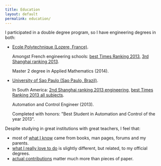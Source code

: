 ```yaml
---
title: Education
layout: default
permalink: education/
---
```


I participated in a double degree program, so I have engineering degrees in both:

- [Ecole Polytechnique (Lozere, France)](http://www.shanghairanking.com/World-University-Rankings/Ecole-Polytechnique.html).

    Amongst French engineering schools: [best Times Ranking 2013](http://www.timeshighereducation.co.uk/world-university-rankings/2013-14/subject-ranking/subject/engineering-and-IT), [3rd Shanghai ranking 2013](http://www.shanghairanking.com/FieldENG2013.html).

    Master 2 degree in Applied Mathematics (2014).

- [University of Sao Paulo (Sao Paulo, Brazil)](http://www.shanghairanking.com/World-University-Rankings/University-of-Sao-Paulo.html).

    In South America: [2nd Shanghai ranking 2013 engineering](http://www.shanghairanking.com/FieldENG2013.html), [best Times Ranking 2013 all subjects](http://www.timeshighereducation.co.uk/world-university-rankings/2013-14/world-ranking/region/south-america).

    Automation and Control Engineer (2013).

    Completed with honors: "Best Student in Automation and Control of the year 2013".

Despite studying in great institutions with great teachers, I feel that:

- most of [what I know](/self-evaluation) came from books, man pages, forums and my parents.
- [what I really love to do](/interests) is slightly different, but related, to my official degrees.
- [actual contributions](/contrib) matter much more than pieces of paper.
